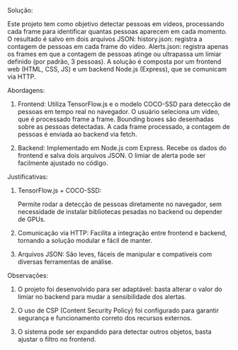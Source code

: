 Solução:

Este projeto tem como objetivo detectar pessoas em vídeos, processando cada frame para identificar quantas pessoas aparecem em cada momento. O resultado é salvo em dois arquivos JSON: 
    history.json: registra a contagem de pessoas em cada frame do vídeo.
    Alerts.json: registra apenas os frames em que a contagem de pessoas atinge ou ultrapassa um limiar definido (por padrão, 3 pessoas).
A solução é composta por um frontend web (HTML, CSS, JS) e um backend Node.js (Express), que se comunicam via HTTP.

Abordagens:

1. Frontend: Utiliza TensorFlow.js e o modelo COCO-SSD para detecção de pessoas em tempo real no navegador. O usuário seleciona um vídeo, que é processado frame a frame. Bounding boxes são desenhadas sobre as pessoas detectadas. A cada frame processado, a contagem de pessoas é enviada ao backend via fetch.

2. Backend: Implementado em Node.js com Express. Recebe os dados do frontend e salva dois arquivos JSON. O limiar de alerta pode ser facilmente ajustado no código.

Justificativas:

1. TensorFlow.js + COCO-SSD:

    Permite rodar a detecção de pessoas diretamente no navegador, sem necessidade de instalar bibliotecas pesadas no backend ou depender de GPUs.

2. Comunicação via HTTP:
    Facilita a integração entre frontend e backend, tornando a solução modular e fácil de manter.

3. Arquivos JSON:
    São leves, fáceis de manipular e compatíveis com diversas ferramentas de análise.

Observações:

1. O projeto foi desenvolvido para ser adaptável: basta alterar o valor do limiar no backend para mudar a sensibilidade dos alertas.

2. O uso de CSP (Content Security Policy) foi configurado para garantir segurança e funcionamento correto dos recursos externos.

3. O sistema pode ser expandido para detectar outros objetos, basta ajustar o filtro no frontend.